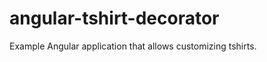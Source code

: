 angular-tshirt-decorator
========================

Example Angular application that allows customizing tshirts.
